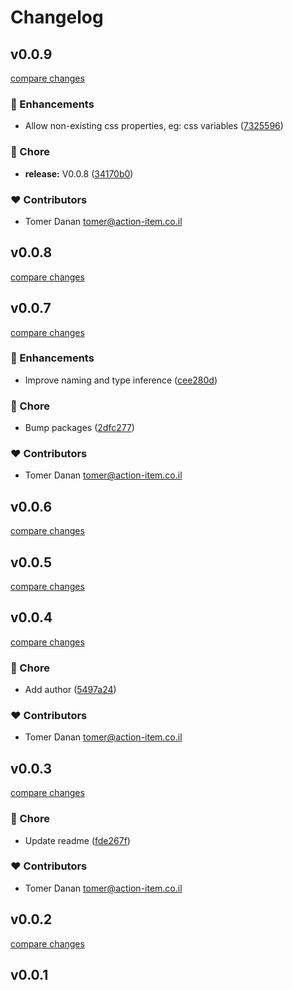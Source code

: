 # Changelog


## v0.0.9

[compare changes](https://github.com/dananz/sva/compare/v0.0.8...v0.0.9)

### 🚀 Enhancements

- Allow non-existing css properties, eg: css variables ([7325596](https://github.com/dananz/sva/commit/7325596))

### 🏡 Chore

- **release:** V0.0.8 ([34170b0](https://github.com/dananz/sva/commit/34170b0))

### ❤️ Contributors

- Tomer Danan <tomer@action-item.co.il>

## v0.0.8

[compare changes](https://github.com/dananz/sva/compare/v0.0.7...v0.0.8)

## v0.0.7

[compare changes](https://github.com/dananz/sva/compare/v0.0.6...v0.0.7)

### 🚀 Enhancements

- Improve naming and type inference ([cee280d](https://github.com/dananz/sva/commit/cee280d))

### 🏡 Chore

- Bump packages ([2dfc277](https://github.com/dananz/sva/commit/2dfc277))

### ❤️ Contributors

- Tomer Danan <tomer@action-item.co.il>

## v0.0.6

[compare changes](https://github.com/dananz/sva/compare/v0.0.5...v0.0.6)

## v0.0.5

[compare changes](https://github.com/dananz/sva/compare/v0.0.4...v0.0.5)

## v0.0.4

[compare changes](https://github.com/dananz/sva/compare/v0.0.3...v0.0.4)

### 🏡 Chore

- Add author ([5497a24](https://github.com/dananz/sva/commit/5497a24))

### ❤️ Contributors

- Tomer Danan <tomer@action-item.co.il>

## v0.0.3

[compare changes](https://github.com/dananz/sva/compare/v0.0.2...v0.0.3)

### 🏡 Chore

- Update readme ([fde267f](https://github.com/dananz/sva/commit/fde267f))

### ❤️ Contributors

- Tomer Danan <tomer@action-item.co.il>

## v0.0.2

[compare changes](https://github.com/dananz/sva/compare/v0.0.1...v0.0.2)

## v0.0.1

